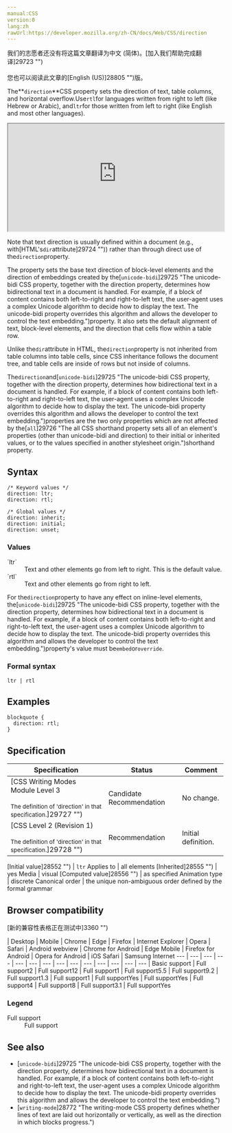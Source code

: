 ```yaml
---
manual:CSS
version:0
lang:zh
rawUrl:https://developer.mozilla.org/zh-CN/docs/Web/CSS/direction
---
```




<bdi>我们的志愿者还没有将这篇文章翻译为<bdi>中文 (简体)</bdi>。[加入我们帮助完成翻译]29723 "")<br></br>您也可以阅读此文章的[English (US)]28805 "")版。</bdi>






The**`direction`**CSS property sets the direction of text, table columns, and horizontal overflow.Use`rtl`for languages written from right to left (like Hebrew or Arabic), and`ltr`for those written from left to right (like English and most other languages).

<iframe src='https://interactive-examples.mdn.mozilla.net/pages/css/direction.html' width='100%' height='250'></iframe>


Note that text direction is usually defined within a document (e.g., with[HTML&#39;s`dir`attribute]29724 "")) rather than through direct use of the`direction`property.



The property sets the base text direction of block-level elements and the direction of embeddings created by the[`unicode-bidi`]29725 "The unicode-bidi CSS property, together with the direction property, determines how bidirectional text in a document is handled. For example, if a block of content contains both left-to-right and right-to-left text, the user-agent uses a complex Unicode algorithm to decide how to display the text. The unicode-bidi property overrides this algorithm and allows the developer to control the text embedding.")property. It also sets the default alignment of text, block-level elements, and the direction that cells flow within a table row.



Unlike the`dir`attribute in HTML, the`direction`property is not inherited from table columns into table cells, since CSS inheritance follows the document tree, and table cells are inside of rows but not inside of columns.



The`direction`and[`unicode-bidi`]29725 "The unicode-bidi CSS property, together with the direction property, determines how bidirectional text in a document is handled. For example, if a block of content contains both left-to-right and right-to-left text, the user-agent uses a complex Unicode algorithm to decide how to display the text. The unicode-bidi property overrides this algorithm and allows the developer to control the text embedding.")properties are the two only properties which are not affected by the[`all`]29726 "The all CSS shorthand property sets all of an element's properties (other than unicode-bidi and direction) to their initial or inherited values, or to the values specified in another stylesheet origin.")shorthand property.


## Syntax<a name="Syntax"></a>

```
/* Keyword values */
direction: ltr;
direction: rtl;

/* Global values */
direction: inherit;
direction: initial;
direction: unset;
```

### Values<a name="Values"></a>
<dl><dt id=''>`ltr`</dt><dd>Text and other elements go from left to right. This is the default value.</dd><dt id=''>`rtl`</dt><dd>Text and other elements go from right to left.</dd></dl>

For the`direction`property to have any effect on inline-level elements, the[`unicode-bidi`]29725 "The unicode-bidi CSS property, together with the direction property, determines how bidirectional text in a document is handled. For example, if a block of content contains both left-to-right and right-to-left text, the user-agent uses a complex Unicode algorithm to decide how to display the text. The unicode-bidi property overrides this algorithm and allows the developer to control the text embedding.")property&#39;s value must be`embed`or`override`.


### Formal syntax<a name="Formal_syntax"></a>

```
ltr | rtl
```

## Examples<a name="Examples"></a>

```
blockquote {
  direction: rtl;
}
```

## Specification<a name="Specification"></a>

Specification | Status | Comment 
 ---  |  ---  |  ---  | 
[CSS Writing Modes Module Level 3<br></br><small>The definition of &#39;direction&#39; in that specification.</small>]29727 "") | Candidate Recommendation | No change. 
[CSS Level 2 (Revision 1)<br></br><small>The definition of &#39;direction&#39; in that specification.</small>]29728 "") | Recommendation | Initial definition. 


[Initial value]28552 "") | `ltr` 
Applies to | all elements 
[Inherited]28555 "") | yes 
Media | visual 
[Computed value]28556 "") | as specified 
Animation type | discrete 
Canonical order | the unique non-ambiguous order defined by the formal grammar 


## Browser compatibility<a name="Browser_compatibility"></a>
[新的兼容性表格正在测试中<i></i>]3360 "")

 | <abbr>Desktop<i></i></abbr> | <abbr>Mobile<i></i></abbr> 
 | <abbr>Chrome<i></i></abbr> | <abbr>Edge<i></i></abbr> | <abbr>Firefox<i></i></abbr> | <abbr>Internet Explorer<i></i></abbr> | <abbr>Opera<i></i></abbr> | <abbr>Safari<i></i></abbr> | <abbr>Android webview<i></i></abbr> | <abbr>Chrome for Android<i></i></abbr> | <abbr>Edge Mobile<i></i></abbr> | <abbr>Firefox for Android<i></i></abbr> | <abbr>Opera for Android<i></i></abbr> | <abbr>iOS Safari<i></i></abbr> | <abbr>Samsung Internet<i></i></abbr> 
 ---  |  ---  |  ---  |  ---  |  ---  |  ---  |  ---  |  ---  |  ---  |  ---  |  ---  |  ---  |  ---  |  ---  | 
Basic support | <abbr>Full support</abbr>2 | <abbr>Full support</abbr>12 | <abbr>Full support</abbr>1 | <abbr>Full support</abbr>5.5 | <abbr>Full support</abbr>9.2 | <abbr>Full support</abbr>1.3 | <abbr>Full support</abbr>1 | <abbr>Full support</abbr>Yes | <abbr>Full support</abbr>Yes | <abbr>Full support</abbr>4 | <abbr>Full support</abbr>8 | <abbr>Full support</abbr>3.1 | <abbr>Full support</abbr>Yes 


### Legend<a name="Legend"></a>
<dl><dt id=''><abbr>Full support</abbr></dt><dd>Full support</dd></dl>


## See also<a name="See_also"></a>

* [`unicode-bidi`]29725 "The unicode-bidi CSS property, together with the direction property, determines how bidirectional text in a document is handled. For example, if a block of content contains both left-to-right and right-to-left text, the user-agent uses a complex Unicode algorithm to decide how to display the text. The unicode-bidi property overrides this algorithm and allows the developer to control the text embedding.")
* [`writing-mode`]28772 "The writing-mode CSS property defines whether lines of text are laid out horizontally or vertically, as well as the direction in which blocks progress.")



